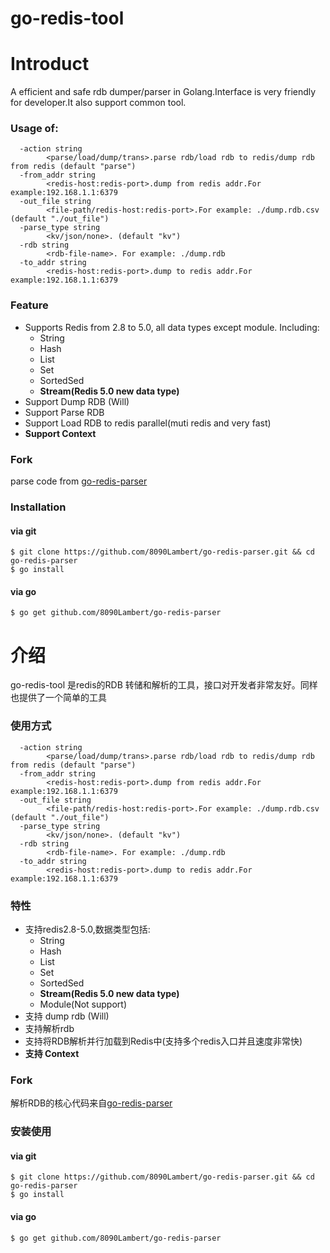 # go-redis-tool

# Introduct
A efficient and safe rdb dumper/parser in Golang.Interface is very friendly for developer.It also support common tool. 


### Usage of:
```
  -action string
        <parse/load/dump/trans>.parse rdb/load rdb to redis/dump rdb from redis (default "parse")
  -from_addr string
        <redis-host:redis-port>.dump from redis addr.For example:192.168.1.1:6379
  -out_file string
        <file-path/redis-host:redis-port>.For example: ./dump.rdb.csv (default "./out_file")
  -parse_type string
        <kv/json/none>. (default "kv")
  -rdb string
        <rdb-file-name>. For example: ./dump.rdb
  -to_addr string
        <redis-host:redis-port>.dump to redis addr.For example:192.168.1.1:6379
```


### Feature
- Supports Redis from 2.8 to 5.0, all data types except module. Including:
    - String
    - Hash
    - List
    - Set
    - SortedSed
    - **Stream(Redis 5.0 new data type)**
- Support Dump RDB (Will)
- Support Parse RDB
- Support Load RDB to redis parallel(muti redis and very fast)
- **Support Context**

### Fork
parse code from [go-redis-parser](https://github.com/8090Lambert/go-redis-parser)

### Installation
#### via git
```
$ git clone https://github.com/8090Lambert/go-redis-parser.git && cd go-redis-parser
$ go install
```

#### via go
```
$ go get github.com/8090Lambert/go-redis-parser
```

# 介绍
go-redis-tool 是redis的RDB 转储和解析的工具，接口对开发者非常友好。同样也提供了一个简单的工具


### 使用方式
```
  -action string
        <parse/load/dump/trans>.parse rdb/load rdb to redis/dump rdb from redis (default "parse")
  -from_addr string
        <redis-host:redis-port>.dump from redis addr.For example:192.168.1.1:6379
  -out_file string
        <file-path/redis-host:redis-port>.For example: ./dump.rdb.csv (default "./out_file")
  -parse_type string
        <kv/json/none>. (default "kv")
  -rdb string
        <rdb-file-name>. For example: ./dump.rdb
  -to_addr string
        <redis-host:redis-port>.dump to redis addr.For example:192.168.1.1:6379
```


### 特性
- 支持redis2.8-5.0,数据类型包括:
    - String
    - Hash
    - List
    - Set
    - SortedSed
    - **Stream(Redis 5.0 new data type)**
    - Module(Not support)
- 支持 dump rdb (Will)
- 支持解析rdb
- 支持将RDB解析并行加载到Redis中(支持多个redis入口并且速度非常快)
- **支持 Context**

### Fork
解析RDB的核心代码来自[go-redis-parser](https://github.com/8090Lambert/go-redis-parser)

### 安装使用
#### via git
```
$ git clone https://github.com/8090Lambert/go-redis-parser.git && cd go-redis-parser
$ go install
```

#### via go
```
$ go get github.com/8090Lambert/go-redis-parser
```